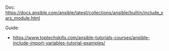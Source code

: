Doc: https://docs.ansible.com/ansible/latest/collections/ansible/builtin/include_vars_module.html

Guide:
- https://www.toptechskills.com/ansible-tutorials-courses/ansible-include-import-variables-tutorial-examples/
